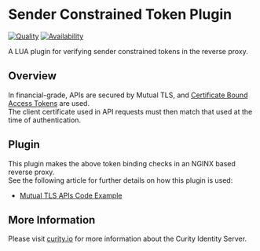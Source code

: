 # Sender Constrained Token Plugin

[![Quality](https://img.shields.io/badge/quality-experiment-red)](https://curity.io/resources/code-examples/status/)
[![Availability](https://img.shields.io/badge/availability-source-blue)](https://curity.io/resources/code-examples/status/)

A LUA plugin for verifying sender constrained tokens in the reverse proxy.

## Overview

In financial-grade, APIs are secured by Mutual TLS, and [Certificate Bound Access Tokens](https://www.rfc-editor.org/rfc/rfc8705.html) are used.\
The client certificate used in API requests must then match that used at the time of authentication.

## Plugin

This plugin makes the above token binding checks in an NGINX based reverse proxy.\
See the following article for further details on how this plugin is used:

- [Mutual TLS APIs Code Example](https://curity.io/resources/learn/mutual-tls-api/)

## More Information

Please visit [curity.io](https://curity.io/) for more information about the Curity Identity Server.
